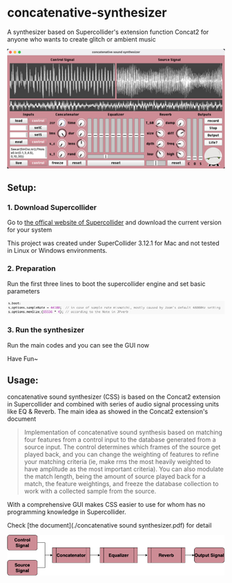 # concatenative-synthesizer
A synthesizer based on Supercollider's extension function Concat2 for anyone who wants to create glitch or ambient music

![Snipaste_2022-01-15_16-56-18](./Figures/Mainscreen.png)

## Setup:

### 1. Download Supercollider

Go to [the offical website of Supercollider](https://supercollider.github.io/download) and download the current version for your system 

This project was created under SuperCollider 3.12.1 for Mac and not tested in Linux or Windows environments.

### 2. Preparation

Run the first three lines to boot the supercollider engine and set basic parameters

![image-20220115171009941](./Figures/preparation_codes.png)

### 3. Run the synthesizer

Run the main codes and you can see the GUI now

Have Fun~

## Usage:

concatenative sound synthesizer (CSS) is based on the Concat2 extension in Supercollider and  combined with  series of audio signal processing units like EQ & Reverb. The main idea as showed in the Concat2 extension's document 

> Implementation of concatenative sound synthesis based on matching four features from a control input to the database generated from a source input. The control determines which frames of the source get played back, and you can change the weighting of features to refine your matching criteria (ie, make rms the most heavily weighted to have amplitude as the most important criteria). You can also modulate the match length, being the amount of source played back for a match, the feature weightings, and freeze the database collection to work with a collected sample from the source.

With a comprehensive GUI makes CSS easier to use for whom has no programming knowledge in Supercollider. 

Check [the document](./concatenative sound synthesizer.pdf) for detail

![Signal_Chain](./Figures/Signal_Chain.png)





